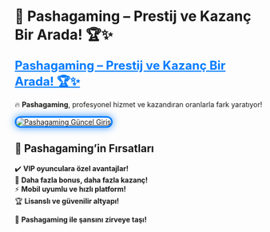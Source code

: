 # 🎯 Pashagaming – Prestij ve Kazanç Bir Arada! 🏆✨  

<a href="https://cutt.ly/PashaLink" title="Pashagaming Güncel Giriş" style="color: #007bff; font-size: 24px; font-weight: bold;">Pashagaming – Prestij ve Kazanç Bir Arada! 🏆✨</a>  

🔥 **Pashagaming**, profesyonel hizmet ve kazandıran oranlarla fark yaratıyor!  

<a href="https://cutt.ly/PashaLink" title="Pashagaming Güncel Giriş">  
<img src="https://i.ibb.co/BtMhhf6/g-venligiris.jpg" alt="Pashagaming Güncel Giriş" style="max-width: 100%; border: 3px solid #007bff; border-radius: 15px; box-shadow: 0px 0px 15px rgba(0, 123, 255, 0.8);">  
</a>  

## 🚀 Pashagaming’in Fırsatları  
✔️ **VIP oyunculara özel avantajlar!**  
🎁 **Daha fazla bonus, daha fazla kazanç!**  
⚡ **Mobil uyumlu ve hızlı platform!**  
🏆 **Lisanslı ve güvenilir altyapı!**  

💎 **Pashagaming ile şansını zirveye taşı!**

